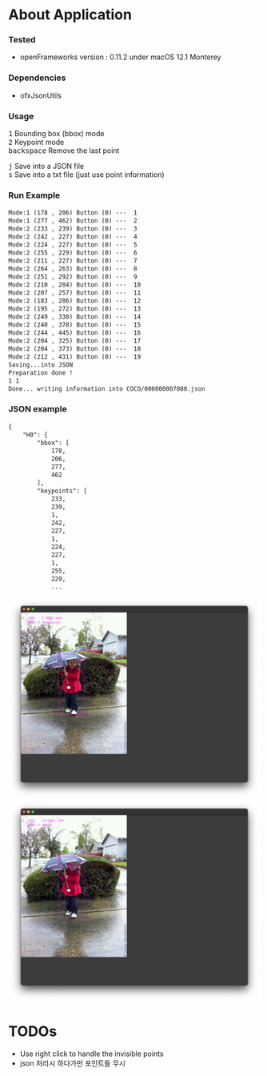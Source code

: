 # About Application

### Tested
* openFrameworks version : 0.11.2 under macOS 12.1 Monterey

### Dependencies
* ofxJsonUtils

### Usage

<kbd>1</kbd> Bounding box (bbox) mode <br/>
<kbd>2</kbd> Keypoint mode <br/>
<kbd>backspace</kbd> Remove the last point <br/>

<kbd>j</kbd> Save into a JSON file <br/>
<kbd>s</kbd> Save into a txt file (just use point information)<br/>

### Run Example

```
Mode:1 (178 , 206) Button (0) ---  1
Mode:1 (277 , 462) Button (0) ---  2
Mode:2 (233 , 239) Button (0) ---  3
Mode:2 (242 , 227) Button (0) ---  4
Mode:2 (224 , 227) Button (0) ---  5
Mode:2 (255 , 229) Button (0) ---  6
Mode:2 (211 , 227) Button (0) ---  7
Mode:2 (264 , 263) Button (0) ---  8
Mode:2 (251 , 292) Button (0) ---  9
Mode:2 (210 , 284) Button (0) ---  10
Mode:2 (207 , 257) Button (0) ---  11
Mode:2 (183 , 286) Button (0) ---  12
Mode:2 (195 , 272) Button (0) ---  13
Mode:2 (249 , 330) Button (0) ---  14
Mode:2 (240 , 378) Button (0) ---  15
Mode:2 (244 , 445) Button (0) ---  16
Mode:2 (204 , 325) Button (0) ---  17
Mode:2 (204 , 373) Button (0) ---  18
Mode:2 (212 , 431) Button (0) ---  19
Saving...into JSON
Preparation done !
1 1
Done... writing information into COCO/000000007088.json
```


### JSON example
```
{
    "H0": {
        "bbox": [
            178,
            206,
            277,
            462
        ],
        "keypoints": [
            233,
            239,
            1,
            242,
            227,
            1,
            224,
            227,
            1,
            255,
            229,
            ...
```
<img src='screenshots/screenshot01.png' width=800px /> <br/>
<img src='screenshots/screenshot02.png' width=800px />



# TODOs
* Use right click to handle the invisible points
* json 처리시 하다가만 포인트들 무시
